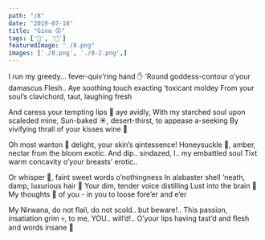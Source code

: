 ```yaml
---
path: "/8"
date: "2019-07-18"
title: "Gina 😲"
tags: ['🐘', '📝']
featuredImage: "./8.png"
images: ['./8.png', './8-2.png',]
---
```

I run my greedy... fever-quiv’ring hand ✋
‘Round goddess-contour o’your damascus Flesh..
Aye soothing touch exacting ‘toxicant moldey
From your soul’s clavichord, taut, laughing fresh

And caress your tempting lips 💋 aye avidly,
With my starched soul upon scaleded mine,
Sun-baked ☀️, desert-thirst, to appease a-seeking
By vivifying thrall of your kisses wine 🍷

Oh most wanton 🥟 delight, your skin’s qintessence!
Honeysuckle 🍯, amber, nectar from the bloom exotic.
And dip.. sindazed, I.. my embattled soul
Tixt warm concavity o’your breasts’ erotic..

Or whisper 🤫, faint sweet words o’nothingness
In alabaster shell ‘neath, damp, luxurious hair 💁
Your dim, tender voice distilling Lust into the brain 🧠
My thoughts 💭 of you - in you to loose fore’er and e’er

My Nirwana, do not flail, do not scold.. but beware!..
This passion, insatiation grim 💀, to me, YOU.. will’d!..
O’your lips having tast’d and flesh and words insane 🤪

